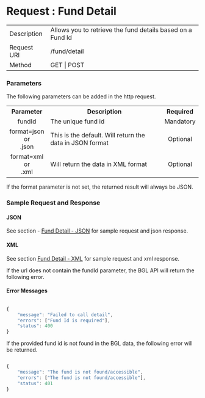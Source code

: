 # Request : Fund Detail

<table>
    <tr>
        <td>Description</td>
        <td>Allows you to retrieve the fund details based on a Fund Id</td>
    </tr>
    <tr>
        <td>Request URI</td>
        <td>/fund/detail</td>
    </tr>
    <tr>
        <td>Method</td>
        <td>GET | POST</td>
    </tr>
</table>

### Parameters

The following parameters can be added in the http request.

<table>
    <tr>
        <th>Parameter</th>
        <th>Description</th>
        <th>Required</th>
    </tr>
    <tr>
        <td align="center">fundId</td>
        <td>The unique fund id</td>
        <td  align="center">Mandatory</td>
    </tr>
    <tr>
        <td align="center">format=json <br> or <br> .json</td>
        <td>This is the default. Will return the data in JSON format</td>
        <td  align="center">Optional</td>
    </tr>
    <tr>
        <td align="center">format=xml  <br> or <br> .xml</td>
        <td>Will return the data in XML format</td>
        <td  align="center">Optional</td>
    </tr>
<table>

If the format parameter is not set, the returned result will always be JSON.

### Sample Request and Response

#### JSON

See section - [Fund Detail - JSON](../sample_data/fund_detail_-_json.md) for sample request and json response.

#### XML

See section [Fund Detail - XML](../sample_data/fund_detail_-_xml.md) for sample request and xml response.


If the url does not contain the fundId parameter, the BGL API will return the following error.

#### Error Messages

```javascript

{
	"message": "Failed to call detail",
	"errors": ["Fund Id is required"],
	"status": 400
}

```

If the provided fund id is not found in the BGL data, the following error will be returned.

```javascript

{
	"message": "The fund is not found/accessible",
	"errors": ["The fund is not found/accessible"],
	"status": 401
}

```




